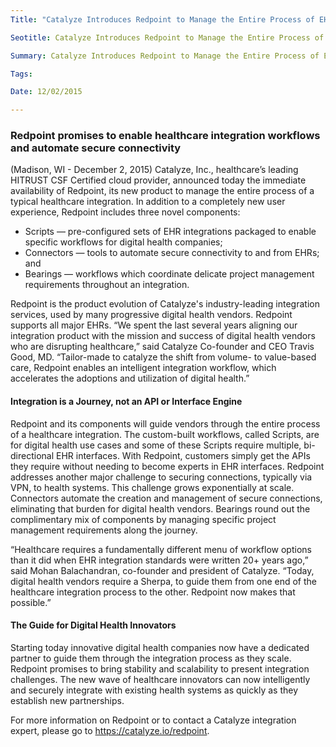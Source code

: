 ```yaml
---
Title: "Catalyze Introduces Redpoint to Manage the Entire Process of EHR Integrations"

Seotitle: Catalyze Introduces Redpoint to Manage the Entire Process of EHR Integrations

Summary: Catalyze Introduces Redpoint to Manage the Entire Process of EHR Integrations

Tags: 

Date: 12/02/2015

---
```

### Redpoint promises to enable healthcare integration workflows and automate secure connectivity

(Madison, WI - December 2, 2015)  Catalyze, Inc., healthcare’s leading HITRUST CSF Certified cloud provider, announced today the immediate availability of Redpoint, its new product to manage the entire process of a typical healthcare integration. In addition to a completely new user experience, Redpoint includes three novel components:

* Scripts — pre-configured sets of EHR integrations packaged to enable specific workflows for digital health companies;
* Connectors — tools to automate secure connectivity to and from EHRs; and
* Bearings — workflows which coordinate delicate project management requirements throughout an integration.

Redpoint is the product evolution of Catalyze's industry-leading integration services, used by many progressive digital health vendors. Redpoint supports all major EHRs. “We spent the last several years aligning our integration product with the mission and success of digital health vendors who are disrupting healthcare,” said Catalyze Co-founder and CEO Travis Good, MD. “Tailor-made to catalyze the shift from volume- to value-based care, Redpoint enables an intelligent integration workflow, which accelerates the adoptions and utilization of digital health.”

#### Integration is a Journey, not an API or Interface Engine

Redpoint and its components will guide vendors through the entire process of a healthcare integration. The custom-built workflows, called Scripts, are for digital health use cases and some of these Scripts require multiple, bi-directional EHR interfaces. With Redpoint, customers simply get the APIs they require without needing to become experts in EHR interfaces. Redpoint addresses another major challenge to securing connections, typically via VPN, to health systems. This challenge grows exponentially at scale. Connectors automate the creation and management of secure connections, eliminating that burden for digital health vendors. Bearings round out the complimentary mix of components by managing specific project management requirements along the journey.

“Healthcare requires a fundamentally different menu of workflow options than it did when EHR integration standards were written 20+ years ago,” said Mohan Balachandran, co-founder and president of Catalyze. “Today, digital health vendors require a Sherpa, to guide them from one end of the healthcare integration process to the other. Redpoint now makes that possible.” 

#### The Guide for Digital Health Innovators

Starting today innovative digital health companies now have a dedicated partner to guide them through the integration process as they scale. Redpoint promises to bring stability and scalability to present integration challenges. The new wave of healthcare innovators can now intelligently and securely integrate with existing health systems as quickly as they establish new partnerships.

For more information on Redpoint or to contact a Catalyze integration expert, please go to  https://catalyze.io/redpoint.